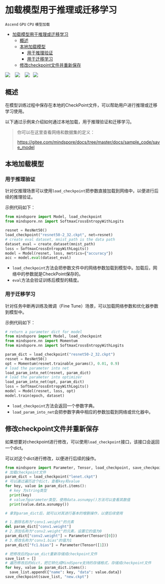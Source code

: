 # 加载模型用于推理或迁移学习

`Ascend` `GPU` `CPU` `模型加载`

<!-- TOC -->

- [加载模型用于推理或迁移学习](#加载模型用于推理或迁移学习)
    - [概述](#概述)
    - [本地加载模型](#本地加载模型)
        - [用于推理验证](#用于推理验证)
        - [用于迁移学习](#用于迁移学习)
    - [修改checkpoint文件并重新保存](#修改checkpoint文件并重新保存)

<!-- /TOC -->

<a href="https://authoring-modelarts-cnnorth4.huaweicloud.com/console/lab?share-url-b64=aHR0cHM6Ly9vYnMuZHVhbHN0YWNrLmNuLW5vcnRoLTQubXlodWF3ZWljbG91ZC5jb20vbWluZHNwb3JlLXdlYnNpdGUvbm90ZWJvb2svbW9kZWxhcnRzL21pbmRzcG9yZV9sb2FkX21vZGVsX2Zvcl9pbmZlcmVuY2VfYW5kX3RyYW5zZmVyLmlweW5i&imageid=65f636a0-56cf-49df-b941-7d2a07ba8c8c" target="_blank"><img src="https://gitee.com/mindspore/docs/raw/master/resource/_static/logo_modelarts.png"></a>
&nbsp;&nbsp;
<a href="https://obs.dualstack.cn-north-4.myhuaweicloud.com/mindspore-website/notebook/master/notebook/mindspore_load_model_for_inference_and_transfer.ipynb"><img src="https://gitee.com/mindspore/docs/raw/master/resource/_static/logo_notebook.png"></a>
&nbsp;&nbsp;
<a href="https://obs.dualstack.cn-north-4.myhuaweicloud.com/mindspore-website/notebook/master/notebook/mindspore_load_model_for_inference_and_transfer.py"><img src="https://gitee.com/mindspore/docs/raw/master/resource/_static/logo_download_code.png"></a>&nbsp;&nbsp;
<a href="https://gitee.com/mindspore/docs/blob/master/docs/mindspore/programming_guide/source_zh_cn/load_model_for_inference_and_transfer.md" target="_blank"><img src="https://gitee.com/mindspore/docs/raw/master/resource/_static/logo_source.png"></a>

## 概述

在模型训练过程中保存在本地的CheckPoint文件，可以帮助用户进行推理或迁移学习使用。

以下通过示例来介绍如何通过本地加载，用于推理验证和迁移学习。

> 你可以在这里查看网络和数据集的定义：
>
> <https://gitee.com/mindspore/docs/tree/master/docs/sample_code/save_model>

## 本地加载模型

### 用于推理验证

针对仅推理场景可以使用`load_checkpoint`把参数直接加载到网络中，以便进行后续的推理验证。

示例代码如下：

```python
from mindspore import Model, load_checkpoint
from mindspore.nn import SoftmaxCrossEntropyWithLogits

resnet = ResNet50()
load_checkpoint("resnet50-2_32.ckpt", net=resnet)
# create eval dataset, mnist_path is the data path
dataset_eval = create_dataset(mnist_path)
loss = SoftmaxCrossEntropyWithLogits()
model = Model(resnet, loss, metrics={"accuracy"})
acc = model.eval(dataset_eval)
```

- `load_checkpoint`方法会把参数文件中的网络参数加载到模型中。加载后，网络中的参数就是CheckPoint保存的。
- `eval`方法会验证训练后模型的精度。

### 用于迁移学习

针对任务中断再训练及微调（Fine Tune）场景，可以加载网络参数和优化器参数到模型中。

示例代码如下：

```python
# return a parameter dict for model
from mindspore import Model, load_checkpoint
from mindspore.nn import Momentum
from mindspore.nn import SoftmaxCrossEntropyWithLogits

param_dict = load_checkpoint("resnet50-2_32.ckpt")
resnet = ResNet50()
opt = Momentum(resnet.trainable_params(), 0.01, 0.9)
# load the parameter into net
load_param_into_net(resnet, param_dict)
# load the parameter into optimizer
load_param_into_net(opt, param_dict)
loss = SoftmaxCrossEntropyWithLogits()
model = Model(resnet, loss, opt)
model.train(epoch, dataset)
```

- `load_checkpoint`方法会返回一个参数字典。
- `load_param_into_net`会把参数字典中相应的参数加载到网络或优化器中。

## 修改checkpoint文件并重新保存

如果想要对checkpoint进行修改，可以使用`load_checkpoint`接口，该接口会返回一个dict。

可以对这个dict进行修改，以便进行后续的操作。

```python
from mindspore import Parameter, Tensor, load_checkpoint, save_checkpoint
# 加载checkpoint文件
param_dict = load_checkpoint("lenet.ckpt")
# 可以通过遍历这个dict，查看key和value
for key, value in param_dict.items():
  # key 为string类型
  print(key)
  # value为parameter类型，使用data.asnumpy()方法可以查看其数值
  print(value.data.asnumpy())

# 拿到param_dict后，就可以对其进行基本的增删操作，以便后续使用

# 1.删除名称为"conv1.weight"的元素
del param_dict["conv1.weight"]
# 2.添加名称为"conv2.weight"的元素，设置它的值为0
param_dict["conv2.weight"] = Parameter(Tensor([0]))
# 3.修改名称为"conv1.bias"的值为1
param_dict["fc1.bias"] = Parameter(Tensor([1]))

# 把修改后的param_dict重新存储成checkpoint文件
save_list = []
# 遍历修改后的dict，把它转化成MindSpore支持的存储格式，存储成checkpoint文件
for key, value in param_dict.items():
  save_list.append({"name": key, "data": value.data})
save_checkpoint(save_list, "new.ckpt")
```
